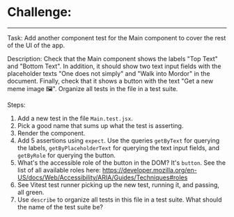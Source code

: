 # Challenge:
************

Task: Add another component test for the Main component to cover the rest of the UI of the app. 

Description: Check that the Main component shows the labels "Top Text" and "Bottom Text". In addition, it should show two text input fields with the placeholder texts "One does not simply" and "Walk into Mordor" in the document. Finally, check that it shows a button with the text "Get a new meme image 🖼". Organize all tests in the file in a test suite.

Steps:
1. Add a new test in the file `Main.test.jsx`.
2. Pick a good name that sums up what the test is asserting.
3. Render the component.
4. Add 5 assertions using `expect`. Use the queries `getByText` for querying the labels, `getByPlaceholderText` for querying the text input fields, and `getByRole` for querying the button.
5. What's the accessible role of the button in the DOM? It's `button`. See the list of all available roles here: 
https://developer.mozilla.org/en-US/docs/Web/Accessibility/ARIA/Guides/Techniques#roles
6. See Vitest test runner picking up the new test, running it, and passing, all green.
7. Use `describe` to organize all tests in this file in a test suite. What should the name of the test suite be?